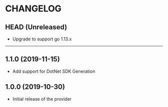 CHANGELOG
=========

## HEAD (Unreleased)
* Upgrade to support go 1.13.x

---

## 1.1.0 (2019-11-15)
* Add support for DotNet SDK Generation

## 1.0.0 (2019-10-30)
* Initial release of the provider
